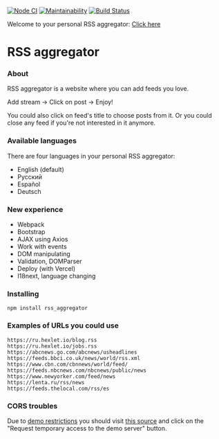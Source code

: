 [![Node CI](https://github.com/Sergey89274291549/frontend-project-lvl3/workflows/Node.js%20CI/badge.svg)](https://github.com/Sergey89274291549/frontend-project-lvl3/actions)
[![Maintainability](https://api.codeclimate.com/v1/badges/bbfaa3ddf3bc2f552f23/maintainability)](https://codeclimate.com/github/SuchkovSergey/rss/maintainability)
[![Build Status](https://travis-ci.com/Sergey89274291549/frontend-project-lvl3.svg?branch=master)](https://travis-ci.com/Sergey89274291549/frontend-project-lvl3)

Welcome to your personal RSS
aggregator: [Click here](https://frontend-project-lvl3-eta.now.sh/)

# RSS aggregator

### About

RSS aggregator is a website where you can add feeds you love.

Add stream -> Click on post -> Enjoy!

You could also click on feed's title to choose posts from it. Or you could close any feed
if you're not interested in it anymore.

### Available languages

There are four languages in your personal RSS aggregator:

* English (default)
* Русский
* Español
* Deutsch

### New experience

* Webpack
* Bootstrap
* AJAX using Axios
* Work with events
* DOM manipulating
* Validation, DOMParser
* Deploy (with Vercel)
* I18next, language changing

### Installing

```
npm install rss_aggregator
```

### Examples of URLs you could use

```
https://ru.hexlet.io/blog.rss
https://ru.hexlet.io/jobs.rss
https://abcnews.go.com/abcnews/usheadlines
https://feeds.bbci.co.uk/news/world/rss.xml
https://www.cbn.com/cbnnews/world/feed/
https://feeds.nbcnews.com/nbcnews/public/news
https://www.newyorker.com/feed/news
https://lenta.ru/rss/news
https://feeds.thelocal.com/rss/es
```

### CORS troubles

Due
to [demo restrictions](https://github.com/Rob--W/cors-anywhere/issues/301#issuecomment-771210498)
you should visit [this source]() and click on the "Request temporary access to the demo
server" button.